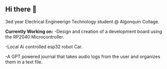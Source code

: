 ## Hi there 👋
3ed year Electrical Engineerign Technology student @ Algonquin Collage.

**Currently Working on:**
-Design and creation of a development board using the RP2040 Microcontroller.

-Local Ai controlled esp32 robot Car.

-A GPT powered journal that takes audio logs from the user and organizes them in a text file.


